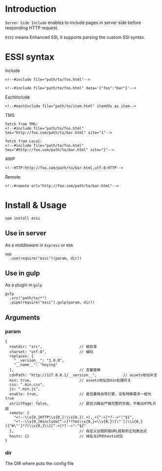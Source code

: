 # Introduction

`Server Side Include` enables to include pages in server side before responding HTTP request.

`ESSI` means Enhanced SSI, it supports parsing the custom SSI syntax.

# ESSI syntax

Include

	<!--#include file="path/to/foo.html"-->
	
	<!--#include file="path/to/foo.html" data='{"foo":"bar"}'-->
	
EachInclude

	<!--#eachInclude file="path/to/item.html" itemVOs as item-->

TMS

	fetch from TMS:
	<!--#include file="path/to/foo.html" tms="http://foo.com/path/to/bar.html" site="1"-->
	
	fetch from Local:
	<!--#include file="path/to/foo.html" tms="#http://foo.com/path/to/bar.html" site="1"-->

AWP

	<!--HTTP:http://foo.com/path/to/bar.html,utf-8:HTTP-->
	
Remote

	<!--#remote url="http://foo.com/path/to/bar.html"-->

# Install & Usage

```
npm install essi
```

## Use in server

As a middleware in `Express` or `KOA`

```
app
  .use(require("essi")(param, dir))
```

## Use in gulp

As a plugin in `gulp`

```
gulp
  .src("path/to/*")
  .pipe(require("essi").gulp(param, dir))
```

## Arguments

### param

```
{
  rootdir: "src",                 // 根目录
  charset: "utf-8",               // 编码
  replaces: {
    "__version__": "1.0.0",
    "__name__": "boying"
  },                              // 变量替换
  cdnPath: "http://127.0.0.1/__version__",            // assets地址补全
  min: true,                      // assets地址加min处理开关
  css: ".min.css",
  js: ".min.js",
  enable: true,                   // 是否要用自带引擎，没有特殊需求一般为true
  strictPage: false,              // 是否只输出严格完整的页面，不输出HTML片段
  remote: {
    "<!--\\s{0,}HTTP\\s{0,}:\\s{0,}(.+),.+[^->]*?-->":"$1",
    "<!--\\s{0,}#include[^->]*?tms\\s{0,}=\\s{0,}([\"'])\\s{0,}([^#\"']*?)\\s{0,}\\1[^->]*?-->":"$2"
  },                              // 自定义远程抓取URL提取的正则表达式
  hosts: {}                       // 域名与IP的hosts对应
}
```

### dir

The DIR where puts the config file